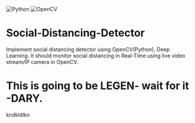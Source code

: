 
<img alt="Python" src="https://img.shields.io/badge/python-%2314354C.svg?style=for-the-badge&logo=python&logoColor=white"/> <img alt="OpenCV" src="https://img.shields.io/badge/opencv-%23white.svg?style=for-the-badge&logo=opencv&logoColor=white"/>

# Social-Distancing-Detector

Implement social distancing detector using OpenCV(Python), Deep Learning. It should monitor social distancing in Real-Time using live video stream/IP camera in OpenCV.

# This is going to be LEGEN- wait for it -DARY.
kndkldlkn